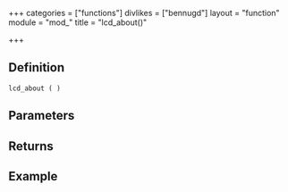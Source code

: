 +++
categories = ["functions"]
divlikes = ["bennugd"]
layout = "function"
module = "mod_"
title = "lcd_about()"

+++

## Definition

    lcd_about ( )

## Parameters

## Returns

## Example
